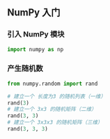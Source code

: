 
## NumPy 入门

### 引入 NumPy 模块

```python
import numpy as np
```

### 产生随机数

```python
from numpy.random import rand

# 建立一个 长度为3 的随机列表（一维）
rand(3)
# 建立一个 3x3 的随机矩阵（二维）
rand(3, 3)
# 建立一个 3x3x3 的随机矩阵（三维）
rand(3, 3, 3)
```

